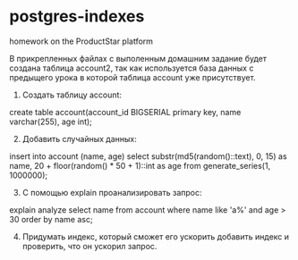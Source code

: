 # postgres-indexes
homework on the ProductStar platform

В прикрепленных файлах с выполенным домашним задание будет создана таблица account2, так как используется база данных с предыщего урока в которой 
таблица account уже присутствует.

1. Создать таблицу account:

create table account(account_id BIGSERIAL primary key, name varchar(255), age int);

2. Добавить случайных данных:

insert into account (name, age) select substr(md5(random()::text), 0, 15) as name, 20 + floor(random() * 50 + 1)::int as age from generate_series(1, 1000000);

3. С помощью explain проанализировать запрос:

explain analyze select name from account where name like 'a%' and age > 30 order by name asc;

4. Придумать индекс, который сможет его ускорить добавить индекс и проверить, что он ускорил запрос.
